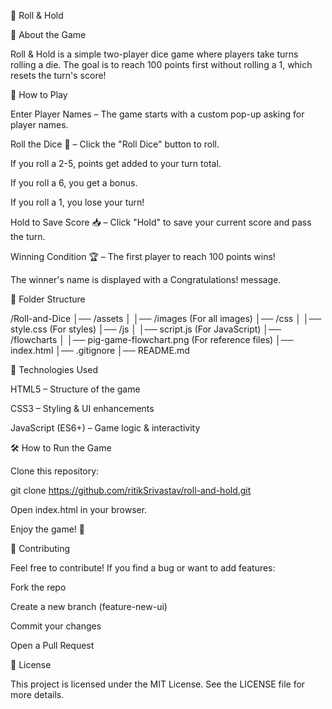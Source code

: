🎲 Roll & Hold

📌 About the Game

Roll & Hold is a simple two-player dice game where players take turns rolling a die. The goal is to reach 100 points first without rolling a 1, which resets the turn's score!

🚀 How to Play

Enter Player Names – The game starts with a custom pop-up asking for player names.

Roll the Dice 🎲 – Click the "Roll Dice" button to roll.

If you roll a 2-5, points get added to your turn total.

If you roll a 6, you get a bonus.

If you roll a 1, you lose your turn!

Hold to Save Score 📥 – Click "Hold" to save your current score and pass the turn.

Winning Condition 🏆 – The first player to reach 100 points wins!

The winner's name is displayed with a Congratulations! message.

📁 Folder Structure

/Roll-and-Dice
│── /assets
│ │── /images (For all images)
│── /css
│ │── style.css (For styles)
│── /js
│ │── script.js (For JavaScript)
│── /flowcharts
│ │── pig-game-flowchart.png (For reference files)
│── index.html
│── .gitignore
│── README.md

🔧 Technologies Used

HTML5 – Structure of the game

CSS3 – Styling & UI enhancements

JavaScript (ES6+) – Game logic & interactivity

🛠️ How to Run the Game

Clone this repository:

git clone https://github.com/ritikSrivastav/roll-and-hold.git

Open index.html in your browser.

Enjoy the game! 🎲

🤝 Contributing

Feel free to contribute! If you find a bug or want to add features:

Fork the repo

Create a new branch (feature-new-ui)

Commit your changes

Open a Pull Request

📝 License

This project is licensed under the MIT License. See the LICENSE file for more details.
